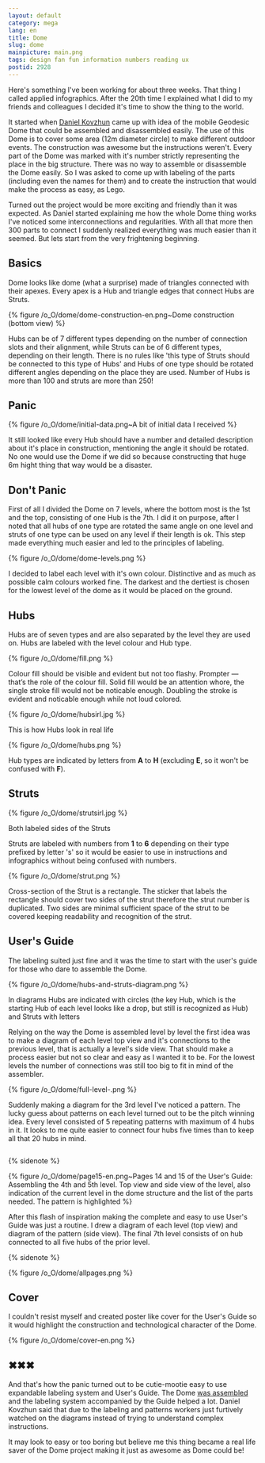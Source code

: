```yaml
---
layout: default
category: mega
lang: en
title: Dome
slug: dome
mainpicture: main.png
tags: design fan fun information numbers reading ux 
postid: 2928
---
```



Here's something I've been working for about three weeks. That thing I called applied infographics. After the 20th time I explained what I did to my friends and colleagues I decided it's time to show the thing to the world.<!--more-->

It started when <a href="http://www.facebook.com/dankvz">Daniel Kovzhun</a> came up with idea of the mobile Geodesic Dome that could be assembled and disassembled easily. The use of this Dome is to cover some area (12m diameter circle) to make different outdoor events. The construction was awesome but the instructions weren't. Every part of the Dome was marked with it's number strictly representing the place in the big structure. There was no way to assemble or disassemble the Dome easily. So I was asked to come up with labeling of the parts (including even the names for them) and to create the instruction that would make the process as easy, as Lego.

Turned out the project would be more exciting and friendly than it was expected. As Daniel started explaining me how the whole Dome thing works I've noticed some interconnections and regularities. With all that more then 300 parts to connect I suddenly realized everything was much easier than it seemed. But lets start from the very frightening beginning.



## Basics

Dome looks like dome (what a surprise) made of triangles connected with their apexes. Every apex is a Hub and triangle edges that connect Hubs are Struts. 



{% figure /o_O/dome/dome-construction-en.png~Dome construction (bottom view) %}



Hubs can be of 7 different types depending on the number of connection slots and their alignment, while Struts can be of 6 different types, depending on their length. There is no rules like 'this type of Struts should be connected to this type of Hubs' and Hubs of one type should be rotated different angles depending on the place they are used. Number of Hubs is more than 100 and struts are more than 250!



## Panic



{% figure /o_O/dome/initial-data.png~A bit of initial data I received %}



It still looked like every Hub should have a number and detailed description about it's place in construction, mentioning the angle it should be rotated. No one would use the Dome if we did so because constructing that huge 6m hight thing that way would be a disaster.



## Don't Panic

First of all I divided the Dome on 7 levels, where the bottom most is the 1st and the top, consisting of one Hub is the 7th. I did it on purpose, after I noted that all hubs of one type are rotated the same angle on one level and struts of one type can be used on any level if their length is ok. This step made everything much easier and led to the principles of labeling. 



{% figure /o_O/dome/dome-levels.png %}



I decided to label each level with it's own colour. Distinctive and as much as possible calm colours worked fine. The darkest and the dertiest is chosen for the lowest level of the dome as it would be placed on the ground. 



## Hubs

Hubs are of seven types and are also separated by the level they are used on. Hubs are labeled with the level colour and Hub type.

<div class="sidenote">

{% figure /o_O/dome/fill.png %}



Colour fill should be visible and evident but not too flashy. Prompter — that’s the role of the colour fill. Solid fill would be an attention whore, the single stroke fill would not be noticable enough. Doubling the stroke is evident and noticable enough while not loud colored.



{% figure /o_O/dome/hubsirl.jpg %}



This is how Hubs look in real life</div>



{% figure /o_O/dome/hubs.png %}



Hub types are indicated by letters from <b>A</b> to <b>H</b> (excluding <b>E</b>, so it won't be confused with <b>F</b>).



## Struts

<div class="sidenote">

{% figure /o_O/dome/strutsirl.jpg %}



Both labeled sides of the Struts</div>

Struts are labeled with numbers from <b>1</b> to <b>6</b> depending on their type prefixed by letter 's' so it would be easier to use in instructions and infographics without being confused with numbers.



{% figure /o_O/dome/strut.png %}



Cross-section of the Strut is a rectangle. The sticker that labels the rectangle should cover two sides of the strut therefore the strut number is duplicated. Two sides are minimal sufficient space of the strut to be covered keeping readability and recognition of the strut.



## User's Guide

The labeling suited just fine and it was the time to start with the user's guide for those who dare to assemble the Dome.

<div class="sidenote">

{% figure /o_O/dome/hubs-and-struts-diagram.png %}



In diagrams Hubs are indicated with circles (the key Hub, which is the starting Hub of each level looks like a drop, but still is recognized as Hub) and Struts with letters</div>

Relying on the way the Dome is assembled level by level the first idea was to make a diagram of each level top view and it's connections to the previous level, that is actually a level's side view. That should make a process easier but not so clear and easy as I wanted it to be. For the lowest levels the number of connections was still too big to fit in mind of the assembler.



{% figure /o_O/dome/full-level-.png %}



<p style="padding-bottom: 1em;">Suddenly making a diagram for the 3rd level I've noticed a pattern. The lucky guess about patterns on each level turned out to be the pitch winning idea. Every level consisted of 5 repeating patterns with maximum of 4 hubs in it. It looks to me quite easier to connect four hubs five times than to keep all that 20 hubs in mind.</p>



{% sidenote   %}





{% figure /o_O/dome/page15-en.png~Pages 14 and 15 of the User's Guide: Assembling the 4th and 5th level. Top view and side view of the level, also indication of the current level in the dome structure and the list of the parts needed. The pattern is highlighted %}



After this flash of inspiration making the complete and easy to use User's Guide was just a routine. I drew a diagram of each level (top view) and diagram of the pattern (side view). The final 7th level consists of on hub connected to all five hubs of the prior level.



{% sidenote   %}





{% figure /o_O/dome/allpages.png %}





## Cover

I couldn't resist myself and created poster like cover for the User's Guide so it would highlight the construction and technological character of the Dome.



{% figure /o_O/dome/cover-en.png %}





## ✖✖✖

And that's how the panic turned out to be cutie-mootie easy to use expandable labeling system and User's Guide. The Dome <a href="/o_O/dome/domes-ready.jpg">was assembled</a> and the labeling system accompanied by the Guide helped a lot. Daniel Kovzhun said that due to the labeling and patterns workers just furtively watched on the diagrams instead of trying to understand complex instructions.

It may look to easy or too boring but believe me this thing became a real life saver of the Dome project making it just as awesome as Dome could be!